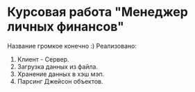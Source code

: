 # Курсовая работа "Менеджер личных финансов"

Название громкое конечно :)
Реализовано:
1. Клиент - Сервер.
2. Загрузка данных из файла.
3. Хранение данных в хэш мэп.
4. Парсинг Джейсон объектов.